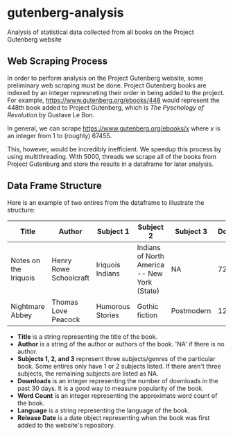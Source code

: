 # gutenberg-analysis
Analysis of statistical data collected from all books on the Project Gutenberg website

## Web Scraping Process
In order to perform analysis on the Project Gutenberg website, some preliminary web scraping must be done. Project Gutenberg books are indexed by an integer represneting their order in being added to the project. For example, https://www.gutenberg.org/ebooks/448 would represent the 448th book added to Project Gutenberg, which is *The Pyschology of Revolution* by Gustave Le Bon.

In general, we can scrape https://www.gutenberg.org/ebooks/x where *x* is an integer from 1 to (roughly) 67455.

This, however, would be incredibly inefficient. We speedup this process by using multithreading. With 5000, threads we scrape all of the books from Project Gutenburg and store the results in a dataframe for later analysis. 

## Data Frame Structure

Here is an example of two entires from the dataframe to illustrate the structure:

Title                 | Author         | Subject 1        | Subject 2      | Subject 3  | Downloads         | Word Count      | Language      | Release Date 
------------- | -------------  | ---------------  | -------------- | ---------- | ----------------- | --------------  | ------------  | -----------
Notes on the Iriquois  | Henry Rowe Schoolcraft  | Iriquois Indians     | Indians of North America -- New York (State)  | NA    | 72           | 96579         | English       | 2015-09-25
Nightmare Abbey | Thomas Love Peacock   | Humorous Stories    | Gothic fiction   | Postmodern    | 124           | 27380         | English       | 2006-02-01

- **Title** is a string representing the title of the book.
- **Author** is a string of the author or authors of the book. 'NA' if there is no author.
- **Subjects 1, 2, and 3** represent three subjects/genres of the particular book. Some entires only have 1 or 2 subjects listed. If there aren't three subjects, the remaining subjects are listed as NA.
- **Downloads** is an integer representing the number of downloads in the past 30 days. It is a good way to measure popularity of the book.
- **Word Count** is an integer representing the approximate word count of the book.
- **Language** is a string representing the language of the book.
- **Release Date** is a date object representing when the book was first added to the website's repository.
